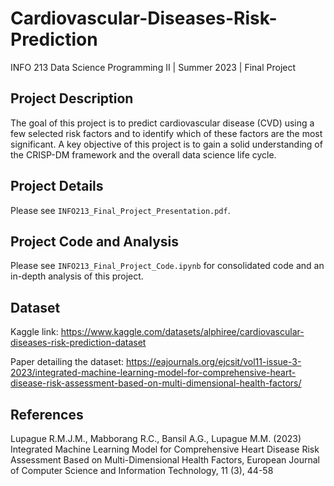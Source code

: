 # Cardiovascular-Diseases-Risk-Prediction

INFO 213 Data Science Programming II | Summer 2023 | Final Project

## Project Description
The goal of this project is to predict cardiovascular disease (CVD) using a few selected risk factors and to identify which of these factors are the most significant. A key objective of this project is to gain a solid understanding of the CRISP-DM framework and the overall data science life cycle.

## Project Details
Please see `INFO213_Final_Project_Presentation.pdf`.

## Project Code and Analysis
Please see `INFO213_Final_Project_Code.ipynb` for consolidated code and an in-depth analysis of this project.

## Dataset
Kaggle link: https://www.kaggle.com/datasets/alphiree/cardiovascular-diseases-risk-prediction-dataset

Paper detailing the dataset: https://eajournals.org/ejcsit/vol11-issue-3-2023/integrated-machine-learning-model-for-comprehensive-heart-disease-risk-assessment-based-on-multi-dimensional-health-factors/

## References
Lupague R.M.J.M., Mabborang R.C., Bansil A.G., Lupague M.M. (2023) Integrated Machine Learning Model for Comprehensive Heart Disease Risk Assessment Based on Multi-Dimensional Health Factors, European Journal of Computer Science and Information Technology, 11 (3), 44-58
